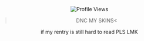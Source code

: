<div align="center"
 

![Profile Views](https://komarev.com/ghpvc/?username=RAB-IES&style=flat-square)
>DNC MY SKINS<

 if my rentry is still hard to read PLS LMK
